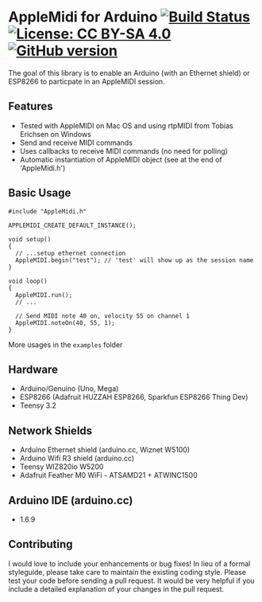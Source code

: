 # AppleMidi for Arduino [![Build Status](https://travis-ci.org/lathoub/Arduino-AppleMidi-Library.svg?branch=master)](https://travis-ci.org/lathoub/Arduino-AppleMidi-Library) [![License: CC BY-SA 4.0](https://img.shields.io/badge/License-CC%20BY--SA%204.0-lightgrey.svg)](http://creativecommons.org/licenses/by-sa/4.0/) [![GitHub version](https://badge.fury.io/gh/lathoub%2FArduino-AppleMidi-Library.svg)](https://badge.fury.io/gh/lathoub%2FArduino-AppleMidi-Library)

The goal of this library is to enable an Arduino (with an Ethernet shield) or ESP8266 to particpate in an AppleMIDI session.

## Features
* Tested with AppleMIDI on Mac OS and using rtpMIDI from Tobias Erichsen on Windows
* Send and receive MIDI commands
* Uses callbacks to receive MIDI commands (no need for polling)
* Automatic instantiation of AppleMIDI object (see at the end of 'AppleMidi.h')

## Basic Usage
```
#include "AppleMidi.h"

APPLEMIDI_CREATE_DEFAULT_INSTANCE(); 

void setup()
{
  // ...setup ethernet connection
  AppleMIDI.begin("test"); // 'test' will show up as the session name
}

void loop()
{
  AppleMIDI.run();
  // ...
  
  // Send MIDI note 40 on, velocity 55 on channel 1
  AppleMIDI.noteOn(40, 55, 1);
}
```
More usages in the `examples` folder

## Hardware
* Arduino/Genuino (Uno, Mega)
* ESP8266 (Adafruit HUZZAH ESP8266, Sparkfun ESP8266 Thing Dev)
* Teensy 3.2
 
## Network Shields
* Arduino Ethernet shield (arduino.cc, Wiznet W5100)
* Arduino Wifi R3 shield (arduino.cc)
* Teensy WIZ820io W5200
* Adafruit Feather M0 WiFi - ATSAMD21 + ATWINC1500
 
## Arduino IDE (arduino.cc)
* 1.6.9

## Contributing
I would love to include your enhancements or bug fixes! In lieu of a formal styleguide, please take care to maintain the existing coding style. Please test your code before sending a pull request. It would be very helpful if you include a detailed explanation of your changes in the pull request.
